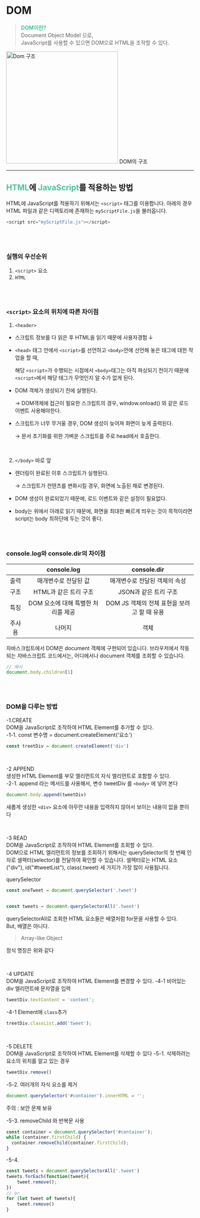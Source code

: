 # **DOM**
> <b style='color:#4AC29A'>DOM이란?</b>   
Document Object Model 으로,    
JavaScript를 사용할 수 있으면 DOM으로 HTML을 조작할 수 있다.

<img src="image/dom__01.png" width="300px" alt="Dom 구조"  ></img> 
 DOM의 구조

***

## **<span style='color:#4AC29A' >HTML</span>에 <span style='color:#4AC29A' >JavaScript</span>를 적용하는 방법**

HTML에 JavaScript를 적용하기 위해서는 `<script>` 태그를 이용합니다. 아래의 경우 HTML 파일과 같은 디렉토리에 존재하는 `myScriptFile.js`을 불러옵니다.

```javascript
<script src="myScriptFile.js"></script>
```
<br/><br/>

### 실행의 우선순위   
1. `<script>` 요소   
2. `HTML`

<br/><br/>

### `<script>` 요소의 위치에 따른 차이점
1. `<header>`
- 스크립트 정보를 다 읽은 후 HTML을 읽기 때문에 사용자경험 ↓
- `<head>` 태그 안에서 `<script>`를 선언하고 `<body>`안에 선언해 놓은 태그에 대한 작업을 할 때,
    
    해당 `<script>`가 수행되는 시점에서 `<body>`태그는 아직 파싱되기 전이기 때문에 `<script>`에서 해당 태그가 무엇인지 알 수가 없게 된다.
    
- DOM 객체가 생성되기 전에 실행된다.
    
    → DOM객체에 접근이 필요한 스크립트의 경우, window.onload() 와 같은 로드 이벤트 사용해야한다.
    
- 스크립트가 너무 무거울 경우, DOM 생성이 늦어져 화면이 늦게 출력된다.
    
    → 문서 초기화를 위한 가벼운 스크립트를 주로 head에서 호출한다.

<br/>

2. `</body>` 바로 앞
- 렌더링이 완료된 이후 스크립트가 실행된다.
    
    → 스크립트가 컨텐츠를 변화시킬 경우, 화면에 노출된 채로 변경된다.
    
- DOM 생성이 완료되었기 때문에, 로드 이벤트와 같은 설정이 필요없다.
- body는 위에서 아래로 읽기 때문에, 화면을 최대한 빠르게 띄우는 것이 목적이라면 script는 body 최하단에 두는 것이 좋다.

<br/><br/>

### console.log와 console.dir의 차이점
||console.log|console.dir|
|:---:|:---:|:---:|
|출력|매개변수로 전달된 값|매개변수로 전달된 객체의 속성|
|구조|HTML과 같은 트리 구조|JSON과 같은 트리 구조|
|특징|DOM 요소에 대해 특별한 처리를 제공|DOM JS 객체의 전체 표현을 보려고 할 때 유용|
|주사용|나머지|객체|

자바스크립트에서 DOM은 document 객체에 구현되어 있습니다. 브라우저에서 작동되는 자바스크립트 코드에서는, 어디에서나 document 객체를 조회할 수 있습니다. 
```javascript
// 예시
document.body.children[1]
```

<br/><br/>

### DOM을 다루는 방법


-1.CREATE   
DOM을 JavaScript로 조작하여 HTML Element를 추가할 수 있다.  
-1-1. const 변수명 = document.createElement('요소')
```javascript
const treetDiv = document.createElement('div')
```

<br/>

-2 APPEND   
생성한 HTML Element를 부모 엘리먼트의 자식 엘리먼트로 포함할 수 있다.  
-2-1. append 라는 메서드를 사용해서, 변수 tweetDiv 를 `<body>` 에 넣어 본다
```javascript
document.body.append(tweetDiv)
```
새롭게 생성한 `<div>` 요소에 아무런 내용을 입력하지 않아서 보이는 내용이 없을 뿐이다

<br/>

-3 READ   
DOM을 JavaScript로 조작하여 HTML Element를 조회할 수 있다.  
DOM으로 HTML 엘리먼트의 정보를 조회하기 위해서는 querySelector의 첫 번째 인자로 셀렉터(selector)를 전달하여 확인할 수 있습니다. 셀렉터로는 HTML 요소("div"), id("#tweetList"), class(.tweet) 세 가지가 가장 많이 사용됩니다.

querySelector
```javascript
const oneTweet = document.querySelector('.tweet')


const tweets = document.querySelectorAll('.tweet')
```
querySelectorAll로 조회한 HTML 요소들은 배열처럼 for문을 사용할 수 있다.  
But, 배열은 아니다.
> Array-like Object

정식 명칭은 위와 같다

<br/>

-4 UPDATE   
DOM을 JavaScript로 조작하여 HTML Element를 변경할 수 있다.
-4-1 비어있는 div 엘리먼트에 문자열을 입력  
```javascript
tweetDiv.textContent = 'content';
```
-4-1 Element에 `class`추가
```javascript
treetDiv.classList.add('tweet');
```
<br/>

-5 DELETE   
DOM을 JavaScript로 조작하여 HTML Element를 삭제할 수 있다
-5-1. 삭제하려는 요소의 위치를 알고 있는 경우
```javascript
tweetDiv.remove()
```
-5-2. 여러개의 자식 요소를 제거
```javascript
document.querySelector('#container').innerHTML = '';
```
주의 : 보안 문제 보유

-5-3. removeChild 와 반복문 사용
```javascript
const container = document.querySelector('#container');
while (container.firstChild) {
  container.removeChild(container.firstChild);
}
```

-5-4. 
```javascript
const tweets = document.querySelectorAll('.tweet')
tweets.forEach(function(tweet){
    tweet.remove();
})
// or
for (let tweet of tweets){
    tweet.remove()
}
```
